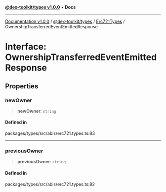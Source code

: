 [**@dex-toolkit/types v1.0.0**](../../../README.md) • **Docs**

***

[Documentation v1.0.0](../../../../../packages.md) / [@dex-toolkit/types](../../../README.md) / [Erc721Types](../README.md) / OwnershipTransferredEventEmittedResponse

# Interface: OwnershipTransferredEventEmittedResponse

## Properties

### newOwner

> **newOwner**: `string`

#### Defined in

packages/types/src/abis/erc721.types.ts:83

***

### previousOwner

> **previousOwner**: `string`

#### Defined in

packages/types/src/abis/erc721.types.ts:82
